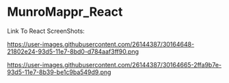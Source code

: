 # MunroMappr_React


Link To React ScreenShots:

https://user-images.githubusercontent.com/26144387/30164648-21802e24-93d5-11e7-8bd0-d784aaf3ff90.png


https://user-images.githubusercontent.com/26144387/30164665-2ffa9b7e-93d5-11e7-8b39-be1c9ba549d9.png
